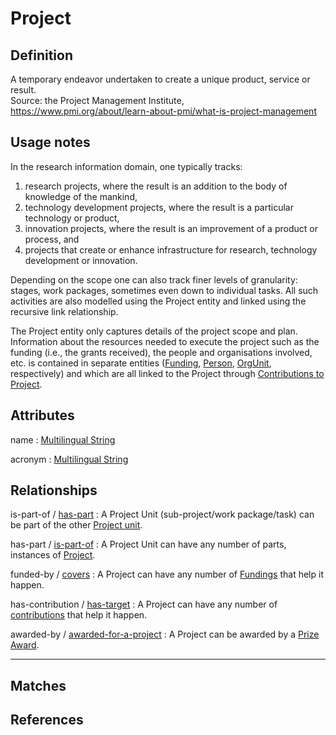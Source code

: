 # Project

## Definition

A temporary endeavor undertaken to create a unique product, service or result.<br/>
Source: the Project Management Institute, https://www.pmi.org/about/learn-about-pmi/what-is-project-management

## Usage notes

In the research information domain, one typically tracks:
1. research projects, where the result is an addition to the body of knowledge of the mankind,
2. technology development projects, where the result is a particular technology or product,
3. innovation projects, where the result is an improvement of a product or process, and
4. projects that create or enhance infrastructure for research, technology development or innovation.

Depending on the scope one can also track finer levels of granularity: stages, work packages, sometimes even down to individual tasks. All such activities are also modelled using the Project entity and linked using the recursive link relationship.

The Project entity only captures details of the project scope and plan. Information about the resources needed to execute the project such as the funding (i.e., the grants received), the people and organisations involved, etc. is contained in separate entities ([Funding](../entities/Funding.md), [Person](../entities/Person.md), [OrgUnit](../entities/Organisation_Unit.md), respectively) and which are all linked to the Project through [Contributions to Project](../entities/Contribution_to_Project.md).

## Attributes

name : [Multilingual String](../datatypes/Multilingual_String.md)

acronym : [Multilingual String](../datatypes/Multilingual_String.md)

## Relationships

<a name="rel__is-part-of">is-part-of</a> / [has-part](../entities/Project.md#user-content-rel__has-part) : A Project Unit (sub-project/work package/task) can be part of the other [Project unit](../entities/Project.md).

<a name="rel__has-part">has-part</a> / [is-part-of](../entities/Project.md#user-content-rel__is-part-of) : A Project Unit can have any number of parts, instances of [Project](../entities/Project.md).

<a name="rel__funded-by">funded-by</a> / [covers](../entities/Funding.md#user-content-rel__covers) : A Project can have any number of [Fundings](../entities/Funding.md) that help it happen.

<a name="rel__has-contribution">has-contribution</a> / [has-target](../entities/Contribution_to_Project.md#user-content-rel__has-target) : A Project can have any number of [contributions](../entities/Contribution_to_Project.md) that help it happen.

<a name="rel__awarded-by">awarded-by</a> / [awarded-for-a-project](../entities/Prize_Award.md#user-content-rel__awarded-for-a-project) : A Project can be awarded by a [Prize Award](../entities/Prize_Award.md).


---
## Matches


## References
